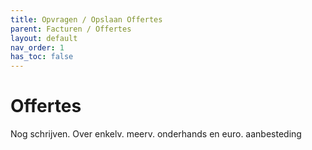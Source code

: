 ```yaml
---
title: Opvragen / Opslaan Offertes
parent: Facturen / Offertes
layout: default
nav_order: 1
has_toc: false
---
```


# Offertes

Nog schrijven. Over enkelv. meerv. onderhands en euro. aanbesteding
